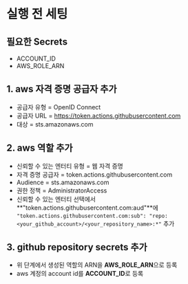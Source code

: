 # 실행 전 세팅
## 필요한 Secrets
* ACCOUNT_ID
* AWS_ROLE_ARN

## 1. aws 자격 증명 공급자 추가
* 공급자 유형 = OpenID Connect
* 공급자 URL = https://token.actions.githubusercontent.com
* 대상 = sts.amazonaws.com

## 2. aws 역할 추가
* 신뢰할 수 있는 엔터티 유형 = 웹 자격 증명
* 자격 증명 공급자 = token.actions.githubusercontent.com
* Audience = sts.amazonaws.com
* 권한 정책 = AdministratorAccess
* 신뢰할 수 있는 엔터티 선택에서 **"token.actions.githubusercontent.com:aud"**에 `"token.actions.githubusercontent.com:sub": "repo:<your_github_account>/<your_repository_name>:*"` 추가

## 3. github repository secrets 추가
* 위 단계에서 생성된 역할의 ARN을 **AWS_ROLE_ARN**으로 등록
* aws 계정의 account id를 **ACCOUNT_ID**로 등록
